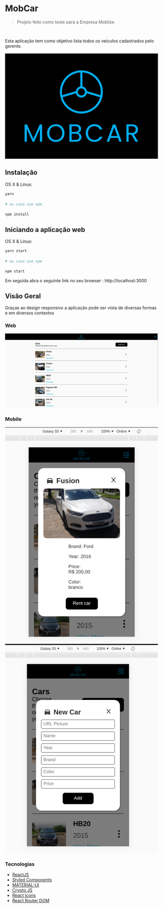 <h1> MobCar</h1>

> Projeto feito como teste para a Empresa Moblize

</br>
<p>Esta aplicação tem como objetivo lista todos os veiculos cadastrados pelo gerente.</p>

<p  align='center'>
<img src="./src/prints/MobCar.png">
</p>

## Instalação

OS X & Linux:

```sh
yarn

# ou caso use npm

npm install
```

## Iniciando a aplicação web

OS X & Linux:

```sh
yarn start

# ou caso use npm

npm start
```

Em seguida abra o seguinte link no seu browser : http://localhost:3000

## Visão Geral

Graças ao design responsivo a aplicação pode ser vista de diversas formas e em diversos contextos

### Web

![](./src/prints/MobCarWeb.png)

### Mobile

<img src="./src/prints/MobCarMobileView.png" />
<img src="./src/prints/MobCarMobileCreate.png" />

### Tecnologias

- <a href="https://pt-br.reactjs.org/">ReactJS </a>
- <a href="https://styled-components.com/">Styled Components </a>
- <a href="https://material-ui.com/">MATERIAL-UI </a>
- <a href="https://www.npmjs.com/package/crypto-js">Crypto JS </a>
- <a href="https://react-icons.github.io/react-icons/">React Icons </a>
- <a href="https://reactrouter.com/web/guides/quick-start">React Router DOM </a>

